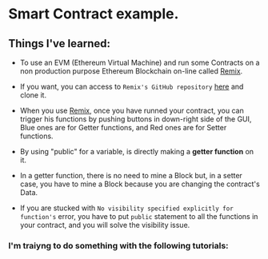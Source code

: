 # Smart Contract example.

## Things I've **learned**:

* To use an EVM (Ethereum Virtual Machine) and run some Contracts on a non production purpose Ethereum Blockchain on-line called [Remix](https://remix.ethereum.org/).

* If you want, you can access to `Remix's GitHub repository` [here](https://github.com/ethereum/remix) and clone it.

* When you use [Remix](https://remix.ethereum.org/), once you have runned your contract, you can trigger his functions by pushing buttons in down-right side of the GUI, Blue ones are for Getter functions, and Red ones are for Setter functions.

* By using "public" for a variable, is directly making a **getter function** on it.

* In a getter function, there is no need to mine a Block but, in a setter case, you have to mine a Block because you are changing the contract's Data.

* If you are stucked with `No visibility specified explicitly for function's` error, you have to put `public` statement to all the functions in your contract, and you will solve the visibility issue.

### I'm traiyng to do something with the following tutorials:
